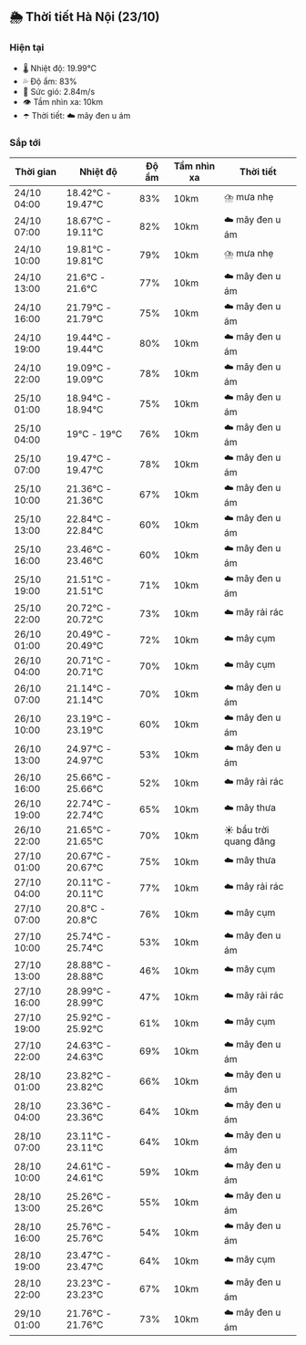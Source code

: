 ## 🌦️ Thời tiết Hà Nội (23/10)

### Hiện tại

- 🌡️ Nhiệt độ: 19.99℃
- 💦 Độ ẩm: 83%
- 💨 Sức gió: 2.84m/s
- 👁️ Tầm nhìn xa: 10km
- ☂️ Thời tiết: ☁️ mây đen u ám

### Sắp tới

| Thời gian | Nhiệt độ | Độ ẩm | Tầm nhìn xa | Thời tiết |
| --- | --- | --- | --- | --- |
| 24/10 04:00 | 18.42℃ - 19.47℃ | 83% | 10km | ⛈️ mưa nhẹ |
| 24/10 07:00 | 18.67℃ - 19.11℃ | 82% | 10km | ☁️ mây đen u ám |
| 24/10 10:00 | 19.81℃ - 19.81℃ | 79% | 10km | ⛈️ mưa nhẹ |
| 24/10 13:00 | 21.6℃ - 21.6℃ | 77% | 10km | ☁️ mây đen u ám |
| 24/10 16:00 | 21.79℃ - 21.79℃ | 75% | 10km | ☁️ mây đen u ám |
| 24/10 19:00 | 19.44℃ - 19.44℃ | 80% | 10km | ☁️ mây đen u ám |
| 24/10 22:00 | 19.09℃ - 19.09℃ | 78% | 10km | ☁️ mây đen u ám |
| 25/10 01:00 | 18.94℃ - 18.94℃ | 75% | 10km | ☁️ mây đen u ám |
| 25/10 04:00 | 19℃ - 19℃ | 76% | 10km | ☁️ mây đen u ám |
| 25/10 07:00 | 19.47℃ - 19.47℃ | 78% | 10km | ☁️ mây đen u ám |
| 25/10 10:00 | 21.36℃ - 21.36℃ | 67% | 10km | ☁️ mây đen u ám |
| 25/10 13:00 | 22.84℃ - 22.84℃ | 60% | 10km | ☁️ mây đen u ám |
| 25/10 16:00 | 23.46℃ - 23.46℃ | 60% | 10km | ☁️ mây đen u ám |
| 25/10 19:00 | 21.51℃ - 21.51℃ | 71% | 10km | ☁️ mây đen u ám |
| 25/10 22:00 | 20.72℃ - 20.72℃ | 73% | 10km | ☁️ mây rải rác |
| 26/10 01:00 | 20.49℃ - 20.49℃ | 72% | 10km | ☁️ mây cụm |
| 26/10 04:00 | 20.71℃ - 20.71℃ | 70% | 10km | ☁️ mây cụm |
| 26/10 07:00 | 21.14℃ - 21.14℃ | 70% | 10km | ☁️ mây đen u ám |
| 26/10 10:00 | 23.19℃ - 23.19℃ | 60% | 10km | ☁️ mây đen u ám |
| 26/10 13:00 | 24.97℃ - 24.97℃ | 53% | 10km | ☁️ mây đen u ám |
| 26/10 16:00 | 25.66℃ - 25.66℃ | 52% | 10km | ☁️ mây rải rác |
| 26/10 19:00 | 22.74℃ - 22.74℃ | 65% | 10km | ☁️ mây thưa |
| 26/10 22:00 | 21.65℃ - 21.65℃ | 70% | 10km | ☀️ bầu trời quang đãng |
| 27/10 01:00 | 20.67℃ - 20.67℃ | 75% | 10km | ☁️ mây thưa |
| 27/10 04:00 | 20.11℃ - 20.11℃ | 77% | 10km | ☁️ mây rải rác |
| 27/10 07:00 | 20.8℃ - 20.8℃ | 76% | 10km | ☁️ mây cụm |
| 27/10 10:00 | 25.74℃ - 25.74℃ | 53% | 10km | ☁️ mây đen u ám |
| 27/10 13:00 | 28.88℃ - 28.88℃ | 46% | 10km | ☁️ mây cụm |
| 27/10 16:00 | 28.99℃ - 28.99℃ | 47% | 10km | ☁️ mây rải rác |
| 27/10 19:00 | 25.92℃ - 25.92℃ | 61% | 10km | ☁️ mây cụm |
| 27/10 22:00 | 24.63℃ - 24.63℃ | 69% | 10km | ☁️ mây đen u ám |
| 28/10 01:00 | 23.82℃ - 23.82℃ | 66% | 10km | ☁️ mây đen u ám |
| 28/10 04:00 | 23.36℃ - 23.36℃ | 64% | 10km | ☁️ mây đen u ám |
| 28/10 07:00 | 23.11℃ - 23.11℃ | 64% | 10km | ☁️ mây đen u ám |
| 28/10 10:00 | 24.61℃ - 24.61℃ | 59% | 10km | ☁️ mây đen u ám |
| 28/10 13:00 | 25.26℃ - 25.26℃ | 55% | 10km | ☁️ mây đen u ám |
| 28/10 16:00 | 25.76℃ - 25.76℃ | 54% | 10km | ☁️ mây đen u ám |
| 28/10 19:00 | 23.47℃ - 23.47℃ | 64% | 10km | ☁️ mây cụm |
| 28/10 22:00 | 23.23℃ - 23.23℃ | 67% | 10km | ☁️ mây đen u ám |
| 29/10 01:00 | 21.76℃ - 21.76℃ | 73% | 10km | ☁️ mây đen u ám |
